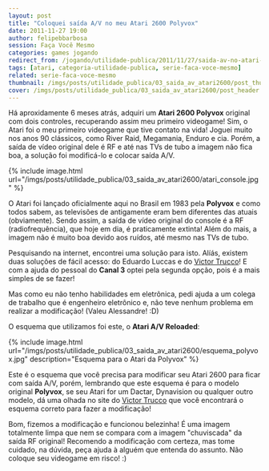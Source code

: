 ```yaml
---
layout: post
title: "Coloquei saída A/V no meu Atari 2600 Polyvox"
date: 2011-11-27 19:00
author: felipebbarbosa
session: Faça Você Mesmo
categories: games jogando
redirect_from: /jogando/utilidade-publica/2011/11/27/saida-av-no-atari-2600.html
tags: [atari, categoria-utilidade-publica, serie-faca-voce-mesmo]
related: serie-faca-voce-mesmo
thumbnail: /imgs/posts/utilidade_publica/03_saida_av_atari2600/post_thumbnail.jpg
cover: /imgs/posts/utilidade_publica/03_saida_av_atari2600/post_header.jpg
---
```


Há aproxidamente 6 meses atrás, adquiri um **Atari 2600 Polyvox** original com dois controles, recuperando assim meu primeiro videogame! Sim, o Atari foi o meu primeiro videogame que tive contato na vida! Joguei muito nos anos 90 clássicos, como River Raid, Megamania, Enduro e cia. Porém, a saída de vídeo original dele é RF e até nas TVs de tubo a imagem não fica boa, a solução foi modificá-lo e colocar saída A/V.

<!--more-->

{% include image.html
  url="/imgs/posts/utilidade_publica/03_saida_av_atari2600/atari_console.jpg" %}

O Atari foi lançado oficialmente aqui no Brasil em 1983 pela **Polyvox** e como todos sabem, as televisões de antigamente eram bem diferentes das atuais (obviamente). Sendo assim, a saída de vídeo original do console é a RF (radiofrequência), que hoje em dia, é praticamente extinta! Além do mais, a imagem não é muito boa devido aos ruídos, até mesmo nas TVs de tubo.

Pesquisando na internet, encontrei uma solução para isto. Alíás, existem duas soluções de fácil acesso: do Eduardo Luccas e do [Victor Trucco](http://www.victortrucco.com/Atari/AtariAVReloaded/AtariAVReloaded)! E com a ajuda do pessoal do **Canal 3** optei pela segunda opção, pois é a mais simples de se fazer!

Mas como eu não tenho habilidades em eletrônica, pedi ajuda a um colega de trabalho que é engenheiro eletrônico e, não teve nenhum problema em realizar a modificação! (Valeu Alessandre! :D)

O esquema que utilizamos foi este, o **Atari A/V Reloaded**:

{% include image.html
  url="/imgs/posts/utilidade_publica/03_saida_av_atari2600/esquema_polyvox.jpg"
  description="Esquema para o Atari da Polyvox" %}

Este é o esquema que você precisa para modificar seu Atari 2600 para ficar com saída A/V, porém, lembrando que este esquema é para o modelo original **Polyvox**, se seu Atari for um Dactar, Dynavision ou qualquer outro modelo, dá uma olhada no site do [Victor Trucco](http://www.victortrucco.com/Atari/AtariAVReloaded/AtariAVReloaded) que você encontrará o esquema correto para fazer a modificação!

Bom, fizemos a modificação e funcionou belezinha! É uma imagem totalmente limpa que nem se compara com a imagem "chuviscada" da saída RF original!
Recomendo a modificação com certeza, mas tome cuidado, na dúvida, peça ajuda à alguém que entenda do assunto. Não coloque seu videogame em risco! :)
